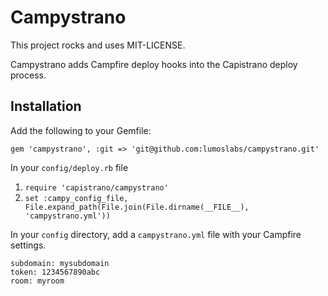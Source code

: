 Campystrano
===========

This project rocks and uses MIT-LICENSE.

Campystrano adds Campfire deploy hooks into the Capistrano deploy process.

Installation
------------

Add the following to your Gemfile:
```
gem 'campystrano', :git => 'git@github.com:lumoslabs/campystrano.git'
```

In your `config/deploy.rb` file
1. ```require 'capistrano/campystrano'```
2. ```set :campy_config_file, File.expand_path(File.join(File.dirname(__FILE__), 'campystrano.yml'))```

In your ```config``` directory, add a ```campystrano.yml``` file with your Campfire settings.
```
subdomain: mysubdomain
token: 1234567890abc
room: myroom
```
